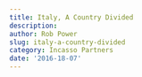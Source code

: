 ```yaml
---
title: Italy, A Country Divided
description:
author: Rob Power
slug: italy-a-country-divided
category: Incasso Partners
date: '2016-18-07'
---
```

